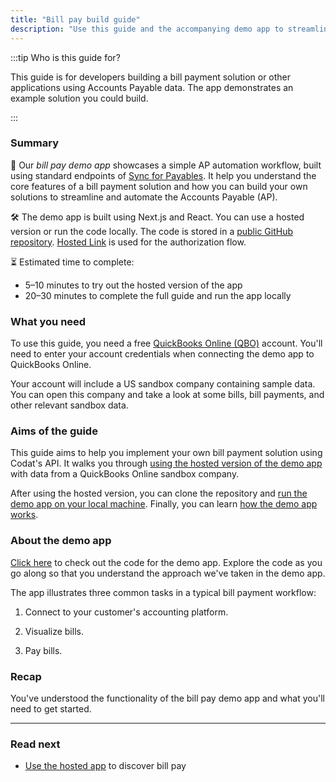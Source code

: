 ```yaml
---
title: "Bill pay build guide"
description: "Use this guide and the accompanying demo app to streamline your customers' Accounts Payable processes"
---
```


:::tip Who is this guide for?

This guide is for developers building a bill payment solution or other applications using Accounts Payable data. The app demonstrates an example solution you could build.

:::

### Summary

🎯 Our *bill pay demo app* showcases a simple AP automation workflow, built using standard endpoints of [Sync for Payables](/payables/overview). It help you understand the core features of a bill payment solution and how you can build your own solutions to streamline and automate the Accounts Payable (AP).

🛠️ The demo app is built using Next.js and React. You can use a hosted version or run the code locally. The code is stored in a [public GitHub repository](https://github.com/codatio/demo-bill-pay). [Hosted Link](/auth-flow/authorize-hosted-link) is used for the authorization flow.

⏳ Estimated time to complete: 
- 5&ndash;10 minutes to try out the hosted version of the app 
- 20&ndash;30 minutes to complete the full guide and run the app locally

### What you need

To use this guide, you need a free [QuickBooks Online (QBO)](https://quickbooks.intuit.com/) account. You'll need to enter your account credentials when connecting the demo app to QuickBooks Online.

Your account will include a US sandbox company containing sample data. You can open this company and take a look at some bills, bill payments, and other relevant sandbox data.

### Aims of the guide

This guide aims to help you implement your own bill payment solution using Codat's API. It walks you through [using the hosted version of the demo app](/payables/guides/bill-pay/use-bill-pay-demo-app) with data from a QuickBooks Online sandbox company. 

After using the hosted version, you can clone the repository and [run the demo app on your local machine](/payables/guides/bill-pay/run-demo-app-locally). Finally, you can learn [how the demo app works](/payables/guides/bill-pay/how-the-demo-app-works).

### About the demo app

<p><a href="https://github.com/codatio/demo-bill-pay" target="_blank">Click here</a> to check out the code for the demo app. Explore the code as you go along so that you understand the approach we've taken in the demo app.</p>

The app illustrates three common tasks in a typical bill payment workflow:

1. Connect to your customer's accounting platform.

2. Visualize bills.

3. Pay bills.

### Recap

You've understood the functionality of the bill pay demo app and what you'll need to get started.

---

### Read next

- [Use the hosted app](/payables/guides/bill-pay/use-bill-pay-demo-app) to discover bill pay
